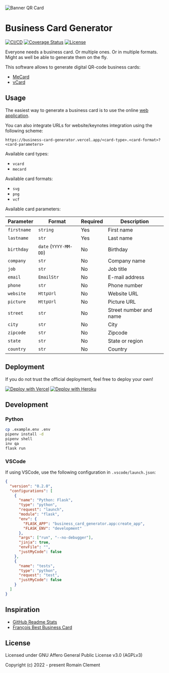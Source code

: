 ![Banner QR Card](https://business-card-generator.vercel.app/vcard.svg?firstname=Romain&lastname=Clement&picture=https%3A%2F%2Fromain-clement.net%2Fstatic%2Ficon.png&company=Freelance&job=Software+|+Data+|+AI&email=contact%2Bgithub%40romain-clement.net&phone=&website=https%3A%2F%2Fromain-clement.net)

# Business Card Generator

[![CI/CD](https://github.com/rclement/business-card-generator/actions/workflows/ci-cd.yml/badge.svg)](https://github.com/rclement/business-card-generator/actions/workflows/ci-cd.yml)
[![Coverage Status](https://img.shields.io/codecov/c/github/rclement/business-card-generator)](https://codecov.io/gh/rclement/business-card-generator)
[![License](https://img.shields.io/github/license/rclement/business-card-generator)](https://github.com/rmnclmnt/business-card-generator/blob/master/LICENSE)

Everyone needs a business card. Or multiple ones. Or in multiple formats.
Might as well be able to generate them on the fly.

This software allows to generate digital QR-code business cards:

- [MeCard](https://en.wikipedia.org/wiki/MeCard_(QR_code))
- [vCard](https://en.wikipedia.org/wiki/VCard)

## Usage

The easiest way to generate a business card is to use the online
[web application](https://business-card-generator.vercel.app).

You can also integrate URLs for website/keynotes integration using the following scheme:

```
https://business-card-generator.vercel.app/<card-type>.<card-format>?<card-parameters>
```

Available card types:

- `vcard`
- `mecard`

Available card formats:

- `svg`
- `png`
- `vcf`

Available card parameters:

| Parameter   | Format                | Required | Description            |
| ----------- | --------------------- | -------- | ---------------------- |
| `firstname` | `string`              | Yes      | First name             |
| `lastname`  | `str`                 | Yes      | Last name              |
| `birthday`  | `date` (`YYYY-MM-DD`) | No       | Birthday               |
| `company`   | `str`                 | No       | Company name           |
| `job`       | `str`                 | No       | Job title              |
| `email`     | `EmailStr`            | No       | E-mail address         |
| `phone`     | `str`                 | No       | Phone number           |
| `website`   | `HttpUrl`             | No       | Website URL            |
| `picture`   | `HttpUrl`             | No       | Picture URL            |
| `street`    | `str`                 | No       | Street number and name |
| `city`      | `str`                 | No       | City                   |
| `zipcode`   | `str`                 | No       | Zipcode                |
| `state`     | `str`                 | No       | State or region        |
| `country`   | `str`                 | No       | Country                |

## Deployment

If you do not trust the official deployment, feel free to deploy your own!

[![Deploy with Vercel](https://vercel.com/button)](https://vercel.com/new/git/external?repository-url=https://github.com/rclement/business-card-generator)
[![Deploy with Heroku](https://www.herokucdn.com/deploy/button.svg)](https://heroku.com/deploy?template=https://github.com/rclement/business-card-generator)

## Development

### Python

```bash
cp .example.env .env
pipenv install -d
pipenv shell
inv qa
flask run
```

### VSCode

If using VSCode, use the following configuration in `.vscode/launch.json`:

```json
{
  "version": "0.2.0",
  "configurations": [
    {
      "name": "Python: Flask",
      "type": "python",
      "request": "launch",
      "module": "flask",
      "env": {
        "FLASK_APP": "business_card_generator.app:create_app",
        "FLASK_ENV": "development"
      },
      "args": ["run", "--no-debugger"],
      "jinja": true,
      "envFile": "",
      "justMyCode": false
    },
    {
      "name": "tests",
      "type": "python",
      "request": "test",
      "justMyCode": false
    }
  ]
}
```

## Inspiration

- [GitHub Readme Stats](https://github.com/anuraghazra/github-readme-stats)
- [François Best Business Card](https://francoisbest.com/business-card)

## License

Licensed under GNU Affero General Public License v3.0 (AGPLv3)

Copyright (c) 2022 - present  Romain Clement
